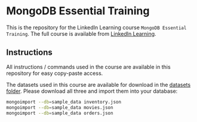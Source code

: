 # MongoDB Essential Training
This is the repository for the LinkedIn Learning course `MongoDB Essential Training`. The full course is available from [LinkedIn Learning][lil-course-url].
## Instructions

All instructions / commands used in the course are available in this repository for easy copy-paste access.

The datasets used in this course are available for download in the [datasets folder](/datasets/). Please download all three and import them into your database:

```sh
mongoimport --db=sample_data inventory.json
mongoimport --db=sample_data movies.json
mongoimport --db=sample_data orders.json
```

[lil-course-url]: https://www.linkedin.com/learning/
[lil-thumbnail-url]: http://

